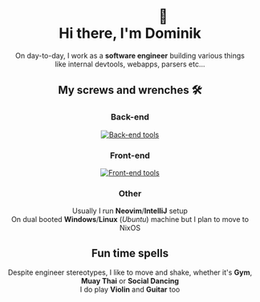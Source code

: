 <div id="header" align="center">
  <h1>&nbsp;&nbsp;&nbsp;&nbsp;&nbsp;&nbsp;&nbsp;&nbsp;&nbsp;&nbsp;&nbsp;&nbsp;&nbsp;&nbsp;&nbsp;&nbsp;&nbsp;&nbsp;&nbsp;&nbsp;🎩</br>
   Hi there, I'm Dominik </h1>

  On day-to-day, I work as a **software engineer** building various things  
  like internal devtools, webapps, parsers etc...
  
  ## My screws and wrenches 🛠  
  ### Back-end
  [![Back-end tools](https://skillicons.dev/icons?i=java,kotlin,go,rust)](https://skillicons.dev)  
  ### Front-end
  [![Front-end tools](https://skillicons.dev/icons?i=vue,angular,js,typescript,html,css)](https://skillicons.dev)

  ### Other 
  Usually I run **Neovim**/**IntelliJ** setup  
  On dual booted **Windows**/**Linux** (*Ubuntu*) machine but I plan to move to NixOS  

  ## Fun time spells

  Despite engineer stereotypes, I like to move and shake, whether it's **Gym**, **Muay Thai** or **Social Dancing**  
  I do play **Violin** and **Guitar** too
  
</div>

<!-- 

[![Top Langs](https://github-readme-stats.vercel.app/api/top-langs/?username=wezik&langs_count=8&layout=compact&hide=Batchfile&theme=tokyonight)](https://github.com/anuraghazra/github-readme-stats)

[![Top langs](https://github-readme-stats.vercel.app/api/top-langs/?username=wezik&layout=compact&theme=vision-friendly-dark)](https://github-readme-stats.vercel.app/api/top-langs/?username=wezik&theme=vision-friendly-dark)

[![Readme Card](https://github-readme-stats.vercel.app/api/pin/?username=wezik&repo=nvim-config&theme=tokyonight)](https://github.com/anuraghazra/github-readme-stats)

[Codewars profile](https://www.codewars.com/users/wezik)

-->
